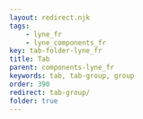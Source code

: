 ```yaml
---
layout: redirect.njk
tags: 
    - lyne_fr
    - lyne_components_fr
key: tab-folder-lyne_fr
title: Tab
parent: components-lyne_fr
keywords: tab, tab-group, group
order: 390
redirect: tab-group/
folder: true
---
```

